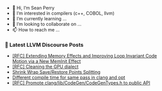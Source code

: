 - 👋 Hi, I’m Sean Perry
- 👀 I’m interested in compilers (c++, COBOL, llvm)
- 🌱 I’m currently learning ...
- 💞️ I’m looking to collaborate on ...
- 📫 How to reach me ...

<!---
s66perry/s66perry is a ✨ special ✨ repository because its `README.md` (this file) appears on your GitHub profile.
You can click the Preview link to take a look at your changes.
--->
### 📕 Latest LLVM Discourse Posts

<!-- DISCOURSE-LLVM:START -->
- [[RFC] Extending Memory Effects and Improving Loop Invariant Code Motion via a New MemInit Effect](https://discourse.llvm.org/t/rfc-extending-memory-effects-and-improving-loop-invariant-code-motion-via-a-new-meminit-effect/87873?page=3#post_50)
- [[RFC] Cleaning the GPU dialect](https://discourse.llvm.org/t/rfc-cleaning-the-gpu-dialect/88170?page=2#post_26)
- [Shrink Wrap Save/Restore Points Splitting](https://discourse.llvm.org/t/shrink-wrap-save-restore-points-splitting/83581?page=2#post_25)
- [Different compile time for same pass in clang and opt](https://discourse.llvm.org/t/different-compile-time-for-same-pass-in-clang-and-opt/88256#post_2)
- [[RFC] Promote clang/lib/CodeGen/CodeGenTypes.h to public API](https://discourse.llvm.org/t/rfc-promote-clang-lib-codegen-codegentypes-h-to-public-api/88239#post_3)
<!-- DISCOURSE-LLVM:END -->
